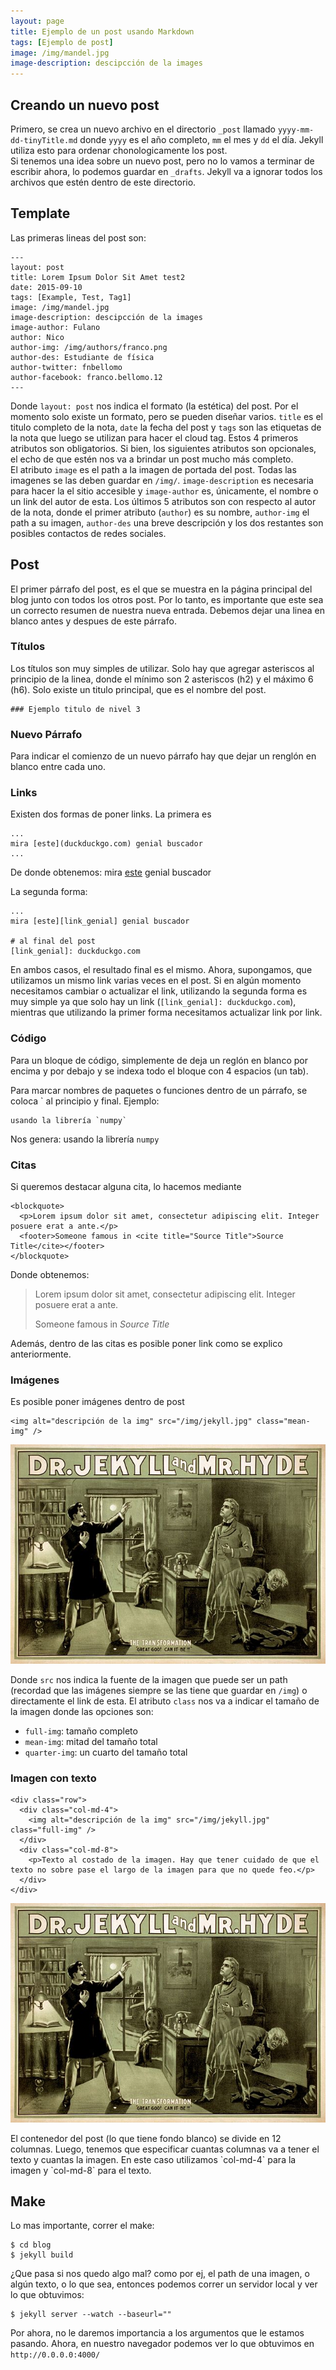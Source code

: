 ```yaml
---
layout: page
title: Ejemplo de un post usando Markdown
tags: [Ejemplo de post]
image: /img/mandel.jpg
image-description: descipcción de la images
---
```


## Creando un nuevo post

Primero, se crea un nuevo archivo en el directorio `_post` llamado `yyyy-mm-dd-tinyTitle.md` donde `yyyy` es el año completo, `mm` el mes y `dd` el día. Jekyll utiliza esto para ordenar chonologicamente los post.  
Si tenemos una idea sobre un nuevo post, pero no lo vamos a terminar de escribir ahora, lo podemos guardar en `_drafts`. Jekyll va a ignorar todos los archivos que estén dentro de este directorio.

## Template

Las primeras lineas del post son:

	---
	layout: post
	title: Lorem Ipsum Dolor Sit Amet test2
	date: 2015-09-10
	tags: [Example, Test, Tag1]
	image: /img/mandel.jpg
	image-description: descipcción de la images
	image-author: Fulano
	author: Nico
	author-img: /img/authors/franco.png
	author-des: Estudiante de física
	author-twitter: fnbellomo
	author-facebook: franco.bellomo.12
	---

Donde `layout: post` nos indica el formato (la estética) del post. Por el momento solo existe un formato, pero se pueden diseñar varios. `title` es el titulo completo de la nota, `date` la fecha del post y `tags` son las etiquetas de la nota que luego se utilizan para hacer el cloud tag. Estos 4 primeros atributos son obligatorios. Si bien, los siguientes atributos son opcionales, el echo de que estén nos va a brindar un post mucho más completo.  
El atributo `image` es el path a la imagen de portada del post. Todas las imagenes se las deben guardar en `/img/`. `image-description` es necesaria para hacer la el sitio accesible y `image-author` es, únicamente, el nombre o un link del autor de esta.
Los últimos 5 atributos son con respecto al autor de la nota, donde el primer atributo (`author`) es su nombre, `author-img` el path a su imagen, `author-des` una breve descripción y los dos restantes son posibles contactos de redes sociales.

## Post

El primer párrafo del post, es el que se muestra en la página principal del blog junto con todos los otros post. Por lo tanto, es importante que este sea un correcto resumen de nuestra nueva entrada. Debemos dejar una linea en blanco antes y despues de este párrafo.

### Títulos

Los títulos son muy simples de utilizar. Solo hay que agregar asteriscos al principio de la linea, donde el mínimo son 2 asteriscos (h2) y el máximo 6 (h6). Solo existe un titulo principal, que es el nombre del post.

    ### Ejemplo titulo de nivel 3

### Nuevo Párrafo

Para indicar el comienzo de un nuevo párrafo hay que dejar  un renglón en blanco entre cada uno.

### Links

Existen dos formas de poner links. La primera es

	...
	mira [este](duckduckgo.com) genial buscador
	...

De donde obtenemos: mira [este](duckduckgo.com) genial buscador

La segunda forma:

	...
	mira [este][link_genial] genial buscador

	# al final del post
	[link_genial]: duckduckgo.com

En ambos casos, el resultado final es el mismo. Ahora, supongamos, que utilizamos un mismo link varias veces en el post. Si en algún momento necesitamos cambiar o actualizar el link, utilizando la segunda forma es muy simple ya que solo hay un link (`[link_genial]: duckduckgo.com`), mientras que utilizando la primer forma necesitamos actualizar link por link.

### Código

Para un bloque de código, simplemente de deja un reglón en blanco por encima y por debajo y se indexa todo el bloque  con 4 espacios (un tab).

Para marcar nombres de paquetes o funciones dentro de un párrafo, se coloca ` al principio y final. Ejemplo:

	usando la librería `numpy`

Nos genera: usando la librería `numpy`

### Citas

Si queremos destacar alguna cita, lo hacemos mediante

	<blockquote>
	  <p>Lorem ipsum dolor sit amet, consectetur adipiscing elit. Integer posuere erat a ante.</p>
	  <footer>Someone famous in <cite title="Source Title">Source Title</cite></footer>
	</blockquote>

Donde obtenemos:

<blockquote>
  <p>Lorem ipsum dolor sit amet, consectetur adipiscing elit. Integer posuere erat a ante.</p>
  <footer>Someone famous in <cite title="Source Title">Source Title</cite></footer>
</blockquote>

Además, dentro de las citas es posible poner link como se explico anteriormente.

### Imágenes

Es posible poner imágenes dentro de post

	<img alt="descripción de la img" src="/img/jekyll.jpg" class="mean-img" />

<img alt="descripción de la img" src="/img/jekyll.jpg" class="mean-img" />

Donde `src` nos indica la fuente de la imagen que puede ser un path (recordad que las imágenes siempre se las tiene que guardar en `/img`) o directamente el link de esta. El atributo `class` nos va a indicar el tamaño de la imagen donde las opciones son:

- `full-img`: tamaño completo
- `mean-img`: mitad del tamaño total
- `quarter-img`: un cuarto del tamaño total

### Imagen con texto

	<div class="row">
	  <div class="col-md-4">
	    <img alt="descripción de la img" src="/img/jekyll.jpg" class="full-img" />
	  </div>
	  <div class="col-md-8">
	    <p>Texto al costado de la imagen. Hay que tener cuidado de que el texto no sobre pase el largo de la imagen para que no quede feo.</p>
	  </div>
	</div>

<div class="row">
	<div class="col-md-4">
		<img alt="descripción de la img" src="/img/jekyll.jpg" class="full-img" />
	</div>
	<div class="col-md-8">
		<p>El contenedor del post (lo que tiene fondo blanco) se divide en 12 columnas. Luego, tenemos que especificar cuantas columnas va a tener el texto y cuantas la imagen. En este caso utilizamos `col-md-4` para la imagen y `col-md-8` para el texto.</p>
	</div>
</div>

## Make

Lo mas importante, correr el make:

	$ cd blog
	$ jekyll build

¿Que pasa si nos quedo algo mal? como por ej, el path de una imagen, o algún texto, o lo que sea, entonces podemos correr un servidor local y ver lo que obtuvimos:

	$ jekyll server --watch --baseurl=""

Por ahora, no le daremos importancia a los argumentos que le estamos pasando. Ahora, en nuestro navegador podemos ver lo que obtuvimos en `http://0.0.0.0:4000/`
